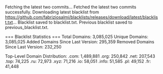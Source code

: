 Fetching the latest two commits...
Fetched the latest two commits successfully.
Downloading latest blacklist from https://github.com/fabriziosalmi/blacklists/releases/download/latest/blacklist.txt...
Blacklist saved to blacklist.txt.
Previous blacklist saved to previous_blacklist.txt.

=== Blacklist Statistics ===
Total Domains: 3,085,025
Unique Domains: 3,085,025
Added Domains Since Last Version: 295,359
Removed Domains Since Last Version: 232,250

Top-Level Domain Distribution:
  .com: 1,489,881
  .org: 250,842
  .net: 207,543
  .top: 74,225
  .ru: 72,973
  .xyz: 71,216
  .io: 58,051
  .info: 51,585
  .pl: 49,152
  .fr: 41,448
